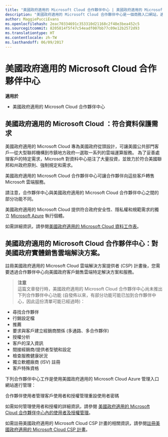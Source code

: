 ```yaml
---
title: "美國政府適用的 Microsoft Cloud 合作夥伴中心 | 美國政府適用的 Microsoft Cloud 合作夥伴中心"
description: "美國政府適用的 Microsoft Cloud 合作夥伴中心是一個商務入口網站，適用於希望向美國政府機構客戶提供 Microsoft 雲端解決方案的 Microsoft 合作夥伴。"
author: MaggiePucciEvans
ms.openlocfilehash: 2eac70334691c353310d21168c2f48e3bea452c5
ms.sourcegitcommit: 8205814f5f47c54eadf007bb77c09e12b2572d93
ms.translationtype: HT
ms.contentlocale: zh-TW
ms.lasthandoff: 06/09/2017
---
```

# <a name="partner-center-for-microsoft-cloud-for-us-government"></a>美國政府適用的 Microsoft Cloud 合作夥伴中心

**適用於**

-  美國政府適用的 Microsoft Cloud 合作夥伴中心

## <a name="microsoft-cloud-for-us-government-meeting-data-protection-requirements"></a>美國政府適用的 Microsoft Cloud ：符合資料保護需求 

美國政府適用的 Microsoft Cloud 專為美國政府從頭設計，可讓美國公共部門客戶—從大型聯邦機構到市鎮地方政府—選取一系列的雲端運算服務。 為了妥善處理客戶的特定需求，Microsoft 對資料中心挹注了大量投資，並致力於符合美國聯邦和州政府原則、強制規定和需求。

美國政府適用的 Microsoft Cloud 合作夥伴中心可讓合作夥伴向這些客戶轉售 Microsoft 雲端服務。

請注意，合作夥伴中心與美國政府適用的 Microsoft Cloud 合作夥伴中心之間的部分功能不同。

美國政府適用的 Microsoft Cloud 提供符合政府安全性、隱私權和規範需求的獨立 [Microsoft Azure](https://azure.microsoft.com/en-us/overview/clouds/government/) 執行個體。 

如需詳細資訊，請參閱[美國政府適用的 Microsoft Cloud 資料工作表](http://download.microsoft.com/download/C/9/C/C9CA3002-DFC4-4ADA-841F-DF42AEC042FB/Microsoft_Azure_Government_Datasheet_EN_US.PDF)。

## <a name="partner-center-for-microsoft-cloud-for-us-government-selling-cloud-solutions-for-united-states-government-entities"></a>美國政府適用的 Microsoft Cloud 合作夥伴中心：對美國政府實體銷售雲端解決方案。

註冊美國政府適用的 Microsoft Cloud 雲端解決方案提供者 (CSP) 計畫後，您需要透過合作夥伴中心向美國政府客戶銷售雲端特定解決方案和服務。 

>**注意**<br>
這篇文章發行時，美國政府適用的 Microsoft Cloud 合作夥伴中心尚未推出下列合作夥伴中心功能 (自發佈以來，有部分功能可能已加到合作夥伴中心，因此這份清單可能已經過時)：

- 尋找合作夥伴
- 行銷設定檔
- 推薦
- 要求與客戶建立經銷商關係 (多通路、多合作夥伴)
- 授權分析
- 客戶的深入資訊
- 間接經銷商/提供者型號和設定
- 檢查服務健康狀況
- 獨立軟體廠商 (ISV) 註冊
- 客戶特殊資格

下列合作夥伴中心工作是使用美國政府適用的 Microsoft Cloud Azure 管理入口網站進行管理： 

合作夥伴使用者管理客戶使用者和授權管理重設使用者密碼

如需如何管理使用者和授權的詳細資訊，請參閱 [美國政府適用的 Microsoft Cloud 合作夥伴中心內的使用者及授權管理](user-management-in-partner-center-for-microsoft-us-govt-cloud.md)。

如需註冊美國政府適用的 Microsoft Cloud CSP 計畫的相關資訊，請參閱[註冊美國政府適用的 Microsoft Cloud CSP 計畫](enroll-in-csp-for-microsoft-us-govt-cloud.md)。
